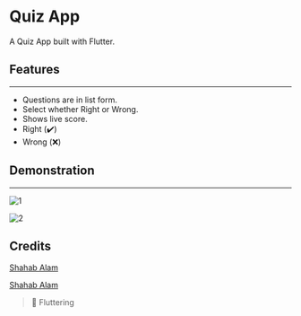# Quiz App

A Quiz App built with Flutter.

## Features
---
- Questions are in list form.
- Select whether Right or Wrong.
- Shows live score.
- Right (:heavy_check_mark:)
- Wrong (:x:)

## Demonstration
---


![1](https://user-images.githubusercontent.com/82330891/161321458-842207f2-d45a-47a1-91f9-6b5b7a0d34c5.JPG)

![2](https://user-images.githubusercontent.com/82330891/161321572-ef814ac4-9586-4b1c-bbcf-9a4a78cbd8f6.JPG)

## Credits

 [ Shahab Alam](https://github.com/IamShahabAlam) 
<!-- :octocat: -->
[ Shahab Alam](https://www.facebook.com/iamShahabAlam/)

> :blue_heart: Fluttering